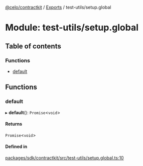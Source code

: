 [@celo/contractkit](../README.md) / [Exports](../modules.md) / test-utils/setup.global

# Module: test-utils/setup.global

## Table of contents

### Functions

- [default](test_utils_setup_global.md#default)

## Functions

### default

▸ **default**(): `Promise`\<`void`\>

#### Returns

`Promise`\<`void`\>

#### Defined in

[packages/sdk/contractkit/src/test-utils/setup.global.ts:10](https://github.com/celo-org/developer-tooling/blob/master/packages/sdk/contractkit/src/test-utils/setup.global.ts#L10)
